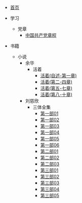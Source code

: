 * [首页](/README.md)
* 学习
    * 党章
        * [中国共产党章程](/学习/党章/中国共产党章程.md)

* 书籍
    * 小说
        * 余华
            * 活着
                * [活着(自述-第一章)](/书籍/小说/余华/活着/活着.md)
                * [活着(第二-四章)](/书籍/小说/余华/活着/活着2-4章.md)
                * [活着(第五-七章)](/书籍/小说/余华/活着/活着5-7章.md)
                * [活着(第八-十章)](/书籍/小说/余华/活着/活着8-10章.md)
        * 刘慈欣
            * 三体全集
                * [第一部01](/书籍/小说/刘慈欣/三体全集/01三体全集.md)
                * [第一部02](/书籍/小说/刘慈欣/三体全集/02三体5-9.md)
                * [第一部03](/书籍/小说/刘慈欣/三体全集/03三体10-16.md)
                * [第一部04](/书籍/小说/刘慈欣/三体全集/04三体17-23.md)
                * [第一部05](/书籍/小说/刘慈欣/三体全集/05三体24-31.md)
                * [第一部06](/书籍/小说/刘慈欣/三体全集/06三体32-35.md)
                * [第二部01](/书籍/小说/刘慈欣/三体全集/07地球往事黑暗森林.md)
                * [第二部02](/书籍/小说/刘慈欣/三体全集/08黑暗森林中部咒语.md)
                * [第二部03](/书籍/小说/刘慈欣/三体全集/09下部黑暗森林.md)
                * [第三部01](/书籍/小说/刘慈欣/三体全集/10地球往事死神永生.md)
                * [第三部02](/书籍/小说/刘慈欣/三体全集/11死神永生1.md)
                * [第三部03](/书籍/小说/刘慈欣/三体全集/12死神永生2.md)
                * [第三部04](/书籍/小说/刘慈欣/三体全集/13死神永生3.md)
                * [第三部05](/书籍/小说/刘慈欣/三体全集/14死神永生4.md)
